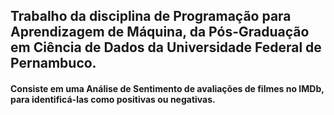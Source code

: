 ## Trabalho da disciplina de Programação para Aprendizagem de Máquina, da Pós-Graduação em Ciência de Dados da Universidade Federal de Pernambuco.

#### Consiste em uma Análise de Sentimento de avaliações de filmes no IMDb, para identificá-las como positivas ou negativas.

